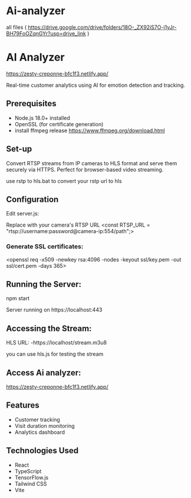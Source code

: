 # Ai-analyzer

all files ( https://drive.google.com/drive/folders/18O-_ZX92iS7O-j1yJr-BH79FoOZqnGYr?usp=drive_link )

# AI Analyzer
https://zesty-creponne-bfc1f3.netlify.app/

Real-time customer analytics using AI for emotion detection and tracking.

## Prerequisites

- Node.js 18.0+ installed
- OpenSSL (for certificate generation)
- install ffmpeg release https://www.ffmpeg.org/download.html

## Set-up
Convert RTSP streams from IP cameras to HLS format and serve them securely via HTTPS. Perfect for browser-based video streaming.

 use rstp to hls.bat to convert your rstp url to hls

## Configuration

Edit server.js:

Replace with your camera's RTSP URL
<const RTSP_URL = "rtsp://username:password@camera-ip:554/path";>

### Generate SSL certificates:

<openssl req -x509 -newkey rsa:4096 -nodes -keyout ssl/key.pem -out ssl/cert.pem -days 365>

## Running the Server:

npm start 

Server running on https://localhost:443

## Accessing the Stream:
HLS URL: -https://localhost/stream.m3u8

you can use hls.js for testing the stream

## Access Ai analyzer:
https://zesty-creponne-bfc1f3.netlify.app/

## Features

- Customer tracking
- Visit duration monitoring
- Analytics dashboard

## Technologies Used

- React
- TypeScript
- TensorFlow.js
- Tailwind CSS
- Vite
